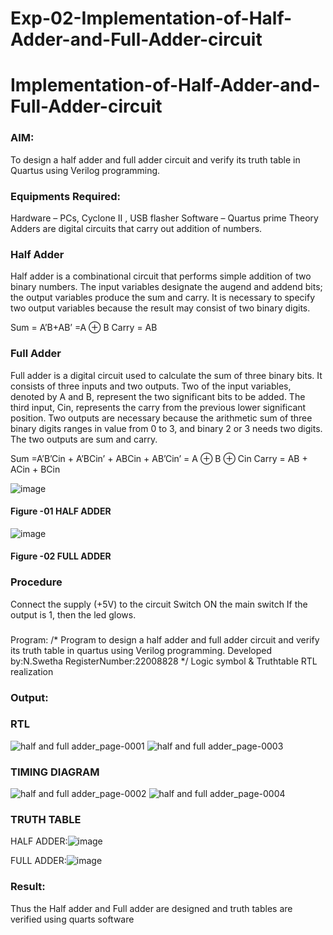 # Exp-02-Implementation-of-Half-Adder-and-Full-Adder-circuit

# Implementation-of-Half-Adder-and-Full-Adder-circuit
### AIM:
To design a half adder and full adder circuit and verify its truth table in Quartus using Verilog programming.

### Equipments Required:
Hardware – PCs, Cyclone II , USB flasher
Software – Quartus prime
Theory
Adders are digital circuits that carry out addition of numbers.

### Half Adder
Half adder is a combinational circuit that performs simple addition of two binary numbers. The input variables designate the augend and addend bits; the output variables produce the sum and carry. It is necessary to specify two output variables because the result may consist of two binary digits.

Sum = A’B+AB’ =A ⊕ B Carry = AB

### Full Adder
Full adder is a digital circuit used to calculate the sum of three binary bits. It consists of three inputs and two outputs. Two of the input variables, denoted by A and B, represent the two significant bits to be added. The third input, Cin, represents the carry from the previous lower significant position. Two outputs are necessary because the arithmetic sum of three binary digits ranges in value from 0 to 3, and binary 2 or 3 needs two digits. The two outputs are sum and carry.

Sum =A’B’Cin + A’BCin’ + ABCin + AB’Cin’ = A ⊕ B ⊕ Cin Carry = AB + ACin + BCin

 ![image](https://user-images.githubusercontent.com/36288975/163552156-a13e5a56-c638-4110-97d9-8896907c8d25.png)

#### Figure -01 HALF ADDER 


![image](https://user-images.githubusercontent.com/36288975/163552057-b3547877-6d07-45b4-b7e0-bcfebfad9e1d.png)

#### Figure -02 FULL ADDER 

### Procedure

Connect the supply (+5V) to the circuit
Switch ON the main switch
If the output is 1, then the led glows.
### 
Program:
/*
Program to design a half adder and full adder circuit and verify its truth table in quartus using Verilog programming.
Developed by:N.Swetha
RegisterNumber:22008828
*/
Logic symbol & Truthtable
RTL realization

### Output:
### RTL
![half and full adder_page-0001](https://user-images.githubusercontent.com/122199934/214077379-bdf7dbf0-a053-4eb5-aff0-2ac8d729b186.jpg)
![half and full adder_page-0003](https://user-images.githubusercontent.com/122199934/214077492-037f9ed5-f730-48d2-996a-8323be8ad9c4.jpg)

### TIMING DIAGRAM
![half and full adder_page-0002](https://user-images.githubusercontent.com/122199934/214077601-d7d5ae7c-ada0-4c62-a2a9-c3796f90de00.jpg)
![half and full adder_page-0004](https://user-images.githubusercontent.com/122199934/214077721-4d0ec2b9-4e91-4c98-a653-ef1308ed9779.jpg)


### TRUTH TABLE 
HALF ADDER:![image](https://user-images.githubusercontent.com/122199934/214775076-4c800755-1a3d-4ddf-9a2b-fde3fe2c5c2d.png)


FULL ADDER:![image](https://user-images.githubusercontent.com/122199934/214775130-ec3a51c3-889b-4f1a-85d3-4ba8d5c51577.png)



### Result:
Thus the Half adder and Full adder are designed and truth tables are verified using quarts software
